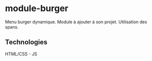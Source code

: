 # module-burger
Menu burger dynamique. Module à ajouter à son projet.  Utilisation des spans.

## Technologies
HTML/CSS - JS
